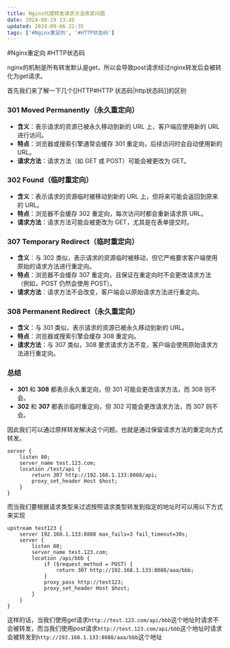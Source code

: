 ```yaml
---
title: Nginx代理转发请求方法改变问题
date: 2024-08-19 13:45
updated: 2024-09-06 22:35
tags: ['#Nginx重定向', '#HTTP状态码']
---
```


#Nginx重定向 #HTTP状态码

nginx的机制是所有转发默认是get，所以会导致post请求经过nginx转发后会被转化为get请求。

首先我们来了解一下几个[[HTTP#HTTP 状态码|http状态码]]的区别

### 301 Moved Permanently（永久重定向）

-   **含义**：表示请求的资源已被永久移动到新的 URL 上，客户端应使用新的 URL 进行访问。
-   **特点**：浏览器或搜索引擎通常会缓存 301 重定向，后续访问时会自动使用新的 URL。
-   **请求方法**：请求方法（如 GET 或 POST）可能会被更改为 GET。

### 302 Found（临时重定向）

-   **含义**：表示请求的资源临时被移动到新的 URL 上，但将来可能会返回到原来的 URL。
-   **特点**：浏览器不会缓存 302 重定向，每次访问时都会重新请求原 URL。
-   **请求方法**：请求方法可能会被更改为 GET，尤其是在表单提交时。

### 307 Temporary Redirect（临时重定向）

-   **含义**：与 302 类似，表示请求的资源临时被移动，但它严格要求客户端使用原始的请求方法进行重定向。
-   **特点**：浏览器不会缓存 307 重定向，且保证在重定向时不会更改请求方法（例如，POST 仍然会使用 POST）。
-   **请求方法**：请求方法不会改变，客户端会以原始请求方法进行重定向。

### 308 Permanent Redirect（永久重定向）

-   **含义**：与 301 类似，表示请求的资源已被永久移动到新的 URL。
-   **特点**：浏览器或搜索引擎会缓存 308 重定向。
-   **请求方法**：与 307 类似，308 要求请求方法不变，客户端会使用原始请求方法进行重定向。

### 总结

-   **301** 和 **308** 都表示永久重定向，但 301 可能会更改请求方法，而 308 则不会。
-   **302** 和 **307** 都表示临时重定向，但 302 可能会更改请求方法，而 307 则不会。

因此我们可以通过原样转发解决这个问题。也就是通过保留请求方法的重定向方式转发。

```nginx
server {
	listen 80;
	server_name test.123.com;
	location /test/api {
		return 307 http://192.168.1.133:8088/api;
		proxy_set_header Host $host;
	}
}
```

而当我们要根据请求类型来过滤按照请求类型转发到指定的地址时可以用以下方式来实现

```nginx
upstream test123 {
	server 192.168.1.133:8888 max_fails=3 fail_timeout=30s;
	server {
		listen 80;
		server_name test.123.com;
		location /api/bbb {
			if ($request_method = POST) {
				return 307 http://192.168.1.133:8088/aaa/bbb;
			}
			proxy_pass http://test123;
			proxy_set_header Host $host;
		}
	}
}
```

这样的话，当我们使用get请求`http://test.123.com/api/bbb`这个地址时请求不会被转发，而当我们使用post请求`http://test.123.com/api/bbb`这个地址时请求会被转发到`http://192.168.1.133:8088/aaa/bbb`这个地址
